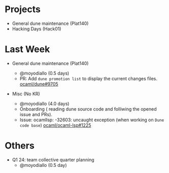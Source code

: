 # Projects

  - General dune maintenance (Plat140)
  - Hacking Days (Hack01)

# Last Week

  - General dune maintenance (Plat140)
    - @moyodiallo (0.5 days)
    - PR: Add `dune promotion list` to display the current changes files. [ocaml/dune#9705](https://github.com/ocaml/dune/pull/9705)

  - Misc (No KR)
    - @moyodiallo (4.0 days)
    - Onboarding ( reading dune source code and folliwing the opened issue and PRs).
    - Issue: ocamllsp: -32603: uncaught exception (when working on `Dune code base`) [ocaml/ocaml-lsp#1225](https://github.com/ocaml/ocaml-lsp/issues/1225)

# Others
  - Q1 24: team collective quarter planning
    - @moyodiallo (0.5 day)
